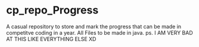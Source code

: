 # cp_repo_Progress
A casual repository to store and mark the progress that can be made in competitve coding in a year. All Files to be made in java.
ps. I AM VERY BAD AT THIS LIKE EVERYTHING ELSE XD

